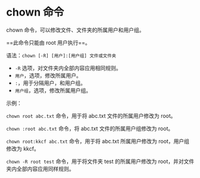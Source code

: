 # chown 命令

chown 命令，可以修改文件、文件夹的所属用户和用户组。

==此命令只能由 root 用户执行==。

语法：`chown [-R] [用户]:[用户组] 文件或文件夹`

- `-R` 选项，对文件夹内全部内容应用相同规则。
- `用户`，选项，修改所属用户。
- `:`，用于分隔用户，和用户组。
- `用户组`，选项，修改所属用户组。

示例：

`chown root abc.txt` 命令，用于将 abc.txt 文件的所属用户修改为 root。

`chown :root abc.txt` 命令，将 abc.txt 文件的所属用户组修改为 root。

`chown root:kkcf abc.txt` 命令，用于将 abc.txt 所属用户修改为 root，用户组修改为 kkcf。

`chown -R root test` 命令，用于将文件夹 test 的所属用户修改为 root，并对文件夹内全部内容应用同样规则。
